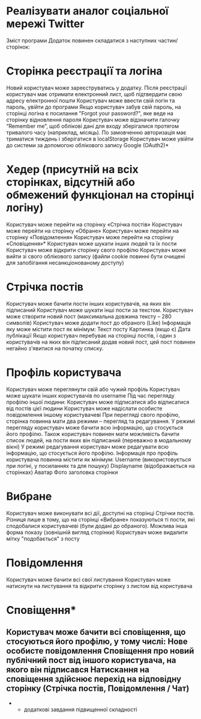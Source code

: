 # Реалізувати аналог соціальної мережі Twitter
Зміст програми
Додаток повинен складатися з наступних частин/сторінок:

# Сторінка реєстрації та логіна
Новий користувач може зареєструватись у додатку. Після реєстрації користувач має отримати електронний лист, щоб підтвердити свою адресу електронної пошти
Користувач може ввести свій логін та пароль, увійти до програми
Якщо користувач забув свій пароль, на сторінці логіна є посилання "Forgot your password?", яке веде на сторінку відновлення пароля
Користувач може відзначити галочку “Remember me”, щоб облікові дані для входу зберігалися протягом тривалого часу (наприклад, місяць). По замовченню авторизація має триматися тиждень і зберігатися в localStorage
Користувач може увійти до системи за допомогою облікового запису Google (OAuth2)*

# Хедер (присутній на всіх сторінках, відсутній або обмежений функціонал на сторінці логіну)
Користувач може перейти на сторінку «Стрічка постів»
Користувач може перейти на сторінку «Обране»
Користувач може перейти на сторінку «Повідомлення»
Користувач може перейти на сторінку «Сповіщення»*
Користувач може шукати інших людей та їх пости
Користувач може відкрити сторінку свого профілю
Користувач може вийти зі свого облікового запису (файли cookie повинні бути очищені для запобігання несанкціонованому доступу)

# Стрічка постів
Користувач може бачити пости інших користувачів, на яких він підписаний
Користувач може шукати інші пости за текстом.
Користувач може створити новий пост (максимальна довжина тексту – 280 символів)
Користувач може додати пост до обраного (Like)
Інформація яку може містити пост як мінімум:
 Текст посту
 Картинка (якщо є)
 Дата публікації
Якщо користувач перебуває на сторінці постів, і один з користувачів на яких він підписаний додав новий пост, цей пост повинен негайно з'явитися на початку списку.

# Профіль користувача
Користувач може переглянути свій або чужий профіль
Користувач може шукати інших користувачів по username
Під час перегляду профілю іншої людини:
 Користувач може підписатися або відписатися від постів цієї людини
 Користувач може надіслати особисте повідомлення іншому користувачеві
При перегляді свого профілю, сторінка повинна мати два режими – перегляд та редагування.
У режимі перегляду користувач може бачити всю інформацію, що стосується його профілю. Також користувач повинен мати можливість бачити список людей, на пости яких він підписаний (переважно в модальному вікні)
У режимі редагування користувач може редагувати всю інформацію, що стосується його профілю.
Інформація про профіль користувача повинна містити як мінімум:
 Username (використовується при логіні, у посиланнях та для пошуку)
 Displayname (відображається на сторінках)
 Аватар
 Фото заголовка сторінки

# Вибране
Користувач може виконувати всі дії, доступні на сторінці Стрічки постів. Різниця лише в тому, що на сторінці «Вибране» показуються ті пости, які сподобалися користувачеві (були додані до обраного). Можлива інша форма показу (зовнішній вигляд сторінки)
Користувач може видалити мітку "подобається" з посту

# Повідомлення
Користувач може бачити всі свої листування
Користувач може натиснути на листування та відкрити сторінку з листом від користувача

# Сповіщення*
Користувач може бачити всі сповіщення, що стосуються його профілю, у тому числі:
Нове особисте повідомлення
Сповіщення про новий публічний пост від іншого користувача, на якого він підписався
Натискання на сповіщення здійснює перехід на відповідну сторінку (Стрічка постів, Повідомлення / Чат)
---

* - додаткові завдання підвищенної складності


